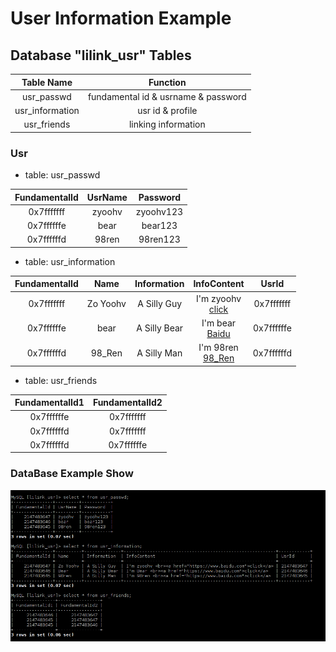 # User Information Example


## Database "lilink_usr" Tables

|Table Name|Function|
|:--------:|:------:|
|usr_passwd|fundamental id & usrname & password|
|usr_information|usr id & profile|
|usr_friends|linking information|

### Usr

*   table: usr_passwd

|FundamentalId|UsrName|Password|
|:-----------:|:-----:|:------:|
|0x7fffffff|zyoohv|zyoohv123|
|0x7ffffffe|bear|bear123|
|0x7ffffffd|98ren|98ren123|

*   table: usr_information

|FundamentalId|Name|Information|InfoContent|UsrId|
|:-----------:|:--:|:---------:|:---------:|:---:|
|0x7fffffff|Zo Yoohv|A Silly Guy|I'm zyoohv <br><a href="https://www.baidu.com">click</a>|0x7fffffff|
|0x7ffffffe|bear|A Silly Bear|I'm bear <br><a href="https://www.baidu.com">Baidu</a>|0x7ffffffe|
|0x7ffffffd|98_Ren|A Silly Man|I'm 98ren <br><a href="https://www.baidu.com">98_Ren</a>|0x7ffffffd|

*   table: usr_friends

|FundamentalId1|FundamentalId2|
|:------------:|:------------:|
|0x7ffffffe|0x7fffffff|
|0x7ffffffd|0x7fffffff|
|0x7ffffffd|0x7ffffffe|

### DataBase Example Show

![show](./database_example.png)
